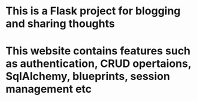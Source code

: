 # This is a Flask project for blogging and sharing thoughts

# This website contains features such as authentication, CRUD opertaions, SqlAlchemy, blueprints, session management etc
